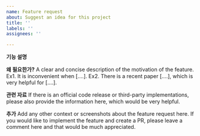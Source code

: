 ```yaml
---
name: Feature request
about: Suggest an idea for this project
title: ''
labels: ''
assignees: ''

---
```


**기능 설명**

**왜 필요한가?**
A clear and concise description of the motivation of the feature.
Ex1. It is inconvenient when [....].
Ex2. There is a recent paper [....], which is very helpful for [....].

**관련 자료**
If there is an official code release or third-party implementations, please also provide the information here, which would be very helpful.

**추가**
Add any other context or screenshots about the feature request here.
If you would like to implement the feature and create a PR, please leave a comment here and that would be much appreciated.
